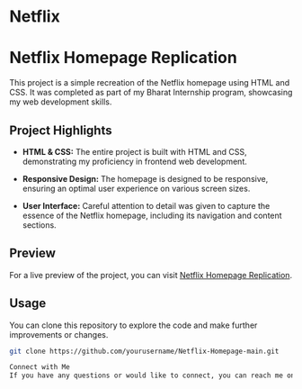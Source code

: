 # Netflix
# Netflix Homepage Replication


This project is a simple recreation of the Netflix homepage using HTML and CSS. It was completed as part of my Bharat Internship program, showcasing my web development skills.

## Project Highlights

- **HTML & CSS:** The entire project is built with HTML and CSS, demonstrating my proficiency in frontend web development.

- **Responsive Design:** The homepage is designed to be responsive, ensuring an optimal user experience on various screen sizes.

- **User Interface:** Careful attention to detail was given to capture the essence of the Netflix homepage, including its navigation and content sections.

## Preview

For a live preview of the project, you can visit [Netflix Homepage Replication](https://yourprojectlink.com).

## Usage

You can clone this repository to explore the code and make further improvements or changes.

```bash
git clone https://github.com/yourusername/Netflix-Homepage-main.git

Connect with Me
If you have any questions or would like to connect, you can reach me on LinkedIn https://www.linkedin.com/in/mohammad-imran-sadhiq-b20148239
